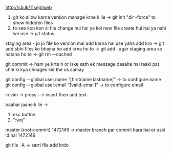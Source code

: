 http://cb.lk/11septweb


1. git ko allow karna version manage krne k lie -> git init
"dir -force" to show hiddden files
2. to see kon kon si file change hui hai ya koi new file create hui hai ya nahi we use -> git status

staging area - jo jo file ko version mai add karna hai use yaha add kro -> git add <file>
sbhi files ko bhejna ho add krna ho to -> git add .
agar staging area se hatana ho to -> git rm --cached <file>

git commit -> ham ye krte h or iske sath ek message daaalte hai taaki pat chle ki kya chnages kie the us samay

git config --global user.name “[firstname lastname]” -> to configure name
git config --global user.email “[valid-email]” -> to configure email

in vim ->
press i -> insert
then add text

baahar jaane k lie ->
1. esc button
2. ":wq"

master (root-commit) 1472149 -> master branch par commit kara hai or uski id hai 1472149

 git file -A -> sarri file add krdo
